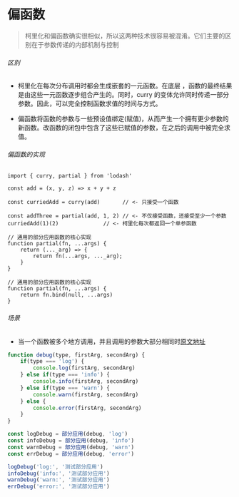 # 偏函数

> 柯里化和偏函数确实很相似，所以这两种技术很容易被混淆。它们主要的区别在于参数传递的内部机制与控制

###### 区别

- 柯里化在每次分布调用时都会生成嵌套的一元函数。在底层 ，函数的最终结果是由这些一元函数逐步组合产生的。同时，curry 的变体允许同时传递一部分参数。因此，可以完全控制函数求值的时间与方式。

- 偏函数将函数的参数与一些预设值绑定(赋值)，从而产生一个拥有更少参数的新函数。改函数的闭包中包含了这些已赋值的参数，在之后的调用中被完全求值。

###### 偏函数的实现

```
import { curry, partial } from 'lodash'

const add = (x, y, z) => x + y + z

const curriedAdd = curry(add)       // <- 只接受一个函数

const addThree = partial(add, 1, 2) // <- 不仅接受函数，还接受至少一个参数
curriedAdd(1)(2)              // <- 柯里化每次都返回一个单参函数

// 通用的部分应用函数的核心实现
function partial(fn, ...args) {
    return (..._arg) => {
        return fn(...args, ..._arg);
    }
}

// 通用的部分应用函数的核心实现
function partial(fn, ...args) {
    return fn.bind(null, ...args)
}

```

###### 场景

- 当一个函数被多个地方调用，并且调用的参数大部分相同时[原文地址](https://juejin.im/post/5c6e08276fb9a04a027af1de#heading-0)

```js
function debug(type, firstArg, secondArg) {
    if(type === 'log') {
        console.log(firstArg, secondArg)
    } else if(type === 'info') {
        console.info(firstArg, secondArg)
    } else if(type === 'warn') {
        console.warn(firstArg, secondArg)
    } else {
        console.error(firstArg, secondArg)
    }
}

const logDebug = 部分应用(debug, 'log')
const infoDebug = 部分应用(debug, 'info')
const warnDebug = 部分应用(debug, 'warn')
const errDebug = 部分应用(debug, 'error')

logDebug('log:', '测试部分应用')
infoDebug('info:', '测试部分应用')
warnDebug('warn:', '测试部分应用')
errDebug('error:', '测试部分应用')

```

